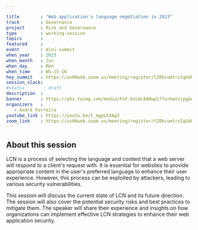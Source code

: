 ```yaml
---

title        : "Web application's language negotiation in 2023"
track        : Governance
project      : Risk and Governance
type         : working-session
topics       :
featured     :
event        : mini-summit
when_year    : 2023
when_month   : Jun
when_day     : Mon
when_time    : WS-15-16
hey_summit   : https://us06web.zoom.us/meeting/register/tZ0kcumtrzIqGdGU901Tm6DPqcl7usquqWYi 
session_slack:
#status       : draft
description  :
banner       : https://pbs.twimg.com/media/FxF-OsLWcAAHwp1?format=jpg&name=medium
organizers   :
   - André Ferreira
youtube_link : https://youtu.be/t_mgpLhXAgI
zoom_link    : https://us06web.zoom.us/meeting/register/tZ0kcumtrzIqGdGU901Tm6DPqcl7usquqWYi 
---
```



## About this session
LCN is a process of selecting the language and content that a web server will respond to a client's request with. It is essential for websites to provide appropriate content in the user's preferred language to enhance their user experience. However, this process can be exploited by attackers, leading to various security vulnerabilities.

This session will discuss the current state of LCN and its future direction. The session will also cover the potential security risks and best practices to mitigate them. The speaker will share their experience and insights on how organizations can implement effective LCN strategies to enhance their web application security.
